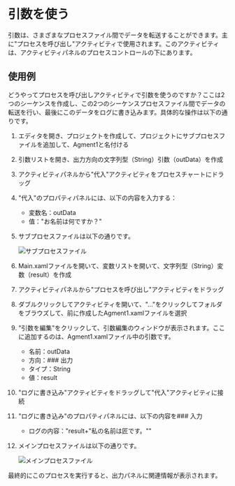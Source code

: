 # 引数を使う

引数は、さまざまなプロセスファイル間でデータを転送することができます。主に"プロセスを呼び出し"アクティビティで使用されます。このアクティビティは、アクティビティパネルのプロセスコントロールの下にあります。

## 使用例
どうやってプロセスを呼び出しアクティビティで引数を使うのですか？ここは2つのシーケンスを作成し、この2つのシーケンスプロセスファイル間でデータの転送を行い、最後にこのデータをログに書き込みます。具体的な操作は以下の通りです。

1. エディタを開き、プロジェクトを作成して、プロジェクトにサブプロセスファイルを追加して、Agment1と名付ける

2. 引数リストを開き、出力方向の文字列型（String）引数（outData）を作成

3. アクティビティパネルから"代入"アクティビティをプロセスチャートにドラッグ

4. "代入"のプロパティパネルには、以下の内容を入力する：
    * 変数名：outData
    * 值："お名前は何ですか？"

5. サブプロセスファイルは以下の通りです。

    ![サブプロセスファイル](https://docimages.blob.core.chinacloudapi.cn/images/Studio/Argument/argument1.xaml.png)

6. Main.xamlファイルを開いて、変数リストを開いて、文字列型（String）変数（result）を作成

7. アクティビティパネルから"プロセスを呼び出し"アクティビティをドラッグ

8. ダブルクリックしてアクティビティを開いて、"..."をクリックしてフォルダをブラウズして、前に作成したAgment1.xamlファイルを選択

9. "引数を編集"をクリックして、引数編集のウィンドウが表示されます。ここに追加するのは、Agment1.xamlファイル中の引数です。
    * 名前：outData
    * 方向：### 出力
    * タイプ：String
    * 値：result

10. "ログに書き込み"アクティビティをドラッグして"代入"アクティビティに接続

11. "ログに書き込み"のプロパティパネルには、以下の内容を### 入力
    * ログの内容："result+"私の名前は匠です。""

12. メインプロセスファイルは以下の通りです。

    ![メインプロセスファイル](https://docimages.blob.core.chinacloudapi.cn/images/Studio/Argument/main.xaml.png)

最終的にこのプロセスを実行すると、出力パネルに関連情報が表示されます。